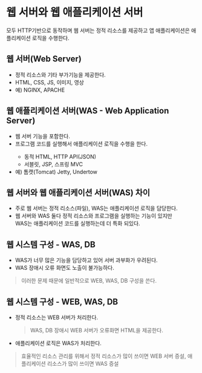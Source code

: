 <h1>웹 서버와 웹 애플리케이션 서버</h1><blockquote></blockquote>
모두 HTTP기반으로 동작하며 웹 서버는 정적 리소스를 제공하고 앱 애플리케이션은 애플리케이션 로직을 수행한다.

<h2>웹 서버(Web Server)</h2>
<ul>          
    <li>정적 리소스와 기타 부가기능을 제공한다.</li>
    <li>HTML, CSS, JS, 이미지, 영상</li>
    <li>예) NGINX, APACHE</li>
</ul>

<h2>웹 애플리케이션 서버(WAS - Web Application Server)</h2>
<ul>
    <li>웹 서버 기능을 포함한다.</li>
    <li>프로그램 코드를 실행해서 애플리케이션 로직을 수행을 한다.</li>
        <ul>
            <li>동적 HTML, HTTP API(JSON)</li>
            <li>서블릿, JSP, 스프링 MVC</li>
        </ul>
    <li>예) 톰캣(Tomcat) Jetty, Undertow</li>
</ul>

<h2>웹 서버와 웹 애플리케이션 서버(WAS) 차이</h2>
<ul>
    <li>주로 웹 서버는 정적 리소스(파일), WAS는 애플리케이션 로직을 담당한다.</li>
    <li>웹 서버와 WAS 둘다 정적 리소스와 프로그램을 실행하는 기능이 있지만<br> WAS는 애플리케이션 코드를 실행하는데 더 특화 되있다.</li>
</ul>

<h2>웹 시스템 구성 - WAS, DB</h2>
<ul>
    <li>WAS가 너무 많은 기능을 담당하고 있어 서버 과부화가 우려된다.</li>
    <li>WAS 장애시 오류 화면도 노출이 불가능하다.</li>
</ul>

<blockquote>이러한 문제 때문에 일반적으로 WEB, WAS, DB 구성을 쓴다.</blockquote>

<h2>웹 시스템 구성 - WEB, WAS, DB</h2>
<ul>
    <li>정적 리소스는 WEB 서버가 처리한다.</li>
        <blockquote>WAS, DB 장애시 WEB 서버가 오류화면 HTML을 제공한다.</blockquote>
    <li>애플리케이션 로직은 WAS가 처리한다.</li>
</ul>
<blockquote>효율적인 리소스 관리를 위해서 정적 리소스가 많이 쓰이면 WEB 서버 증설, 애플리케이션 리소스가 많이 쓰이면 WAS 증설</blockquote>








